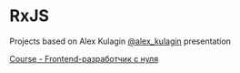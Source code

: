 # RxJS
Projects based on Alex Kulagin  [@alex_kulagin](https://twitter.com/alqlagin) presentation

[Course - Frontend-разработчик с нуля](https://netology.ru/programs/front-end)
